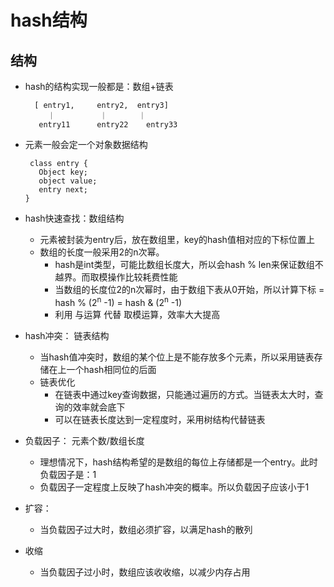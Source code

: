 # hash结构
## 结构
* hash的结构实现一般都是：数组+链表

        [ entry1,     entry2,  entry3]
           ｜          ｜       ｜
         entry11      entry22    entry33

* 元素一般会定一个对象数据结构
  
       class entry {
         Object key;
         object value;
         entry next;
      }

* hash快速查找：数组结构
  * 元素被封装为entry后，放在数组里，key的hash值相对应的下标位置上
  * 数组的长度一般采用2的n次幂。
    * hash是int类型，可能比数组长度大，所以会hash % len来保证数组不越界。而取模操作比较耗费性能
    * 当数组的长度位2的n次幂时，由于数组下表从0开始，所以计算下标 = hash % (2<sup>n</sup> -1) = hash &  (2<sup>n</sup> -1)
    * 利用 与运算 代替 取模运算，效率大大提高

* hash冲突： 链表结构
  * 当hash值冲突时，数组的某个位上是不能存放多个元素，所以采用链表存储在上一个hash相同位的后面
  * 链表优化
    * 在链表中通过key查询数据，只能通过遍历的方式。当链表太大时，查询的效率就会底下
    * 可以在链表长度达到一定程度时，采用树结构代替链表

* 负载因子： 元素个数/数组长度
  * 理想情况下，hash结构希望的是数组的每位上存储都是一个entry。此时负载因子是：1
  * 负载因子一定程度上反映了hash冲突的概率。所以负载因子应该小于1


* 扩容：
  * 当负载因子过大时，数组必须扩容，以满足hash的散列

* 收缩
  * 当负载因子过小时，数组应该收收缩，以减少内存占用



